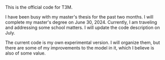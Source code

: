 This is the official code for T3M.

I have been busy with my master's thesis for the past two months. I will complete my master's degree on June 30, 2024. Currently, I am traveling and addressing some school matters. I will update the code description on July.

The current code is my own experimental version. I will organize them, but there are some of my improvements to the model in it, which I believe is also of some value.
